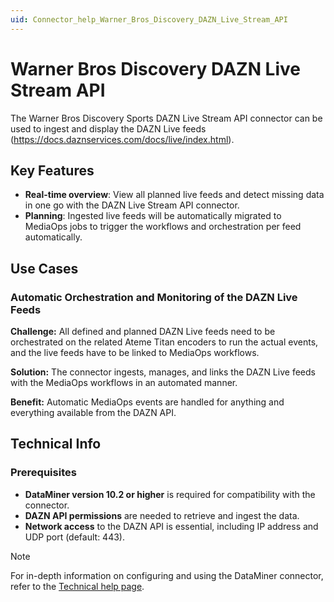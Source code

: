 ```yaml
---
uid: Connector_help_Warner_Bros_Discovery_DAZN_Live_Stream_API
---
```


# Warner Bros Discovery DAZN Live Stream API

The Warner Bros Discovery Sports DAZN Live Stream API connector can be used to ingest and display the DAZN Live feeds (<https://docs.daznservices.com/docs/live/index.html>).

## Key Features

- **Real-time overview**: View all planned live feeds and detect missing data in one go with the DAZN Live Stream API connector.
- **Planning**: Ingested live feeds will be automatically migrated to MediaOps jobs to trigger the workflows and orchestration per feed automatically.

## Use Cases

### Automatic Orchestration and Monitoring of the DAZN Live Feeds

**Challenge:** All defined and planned DAZN Live feeds need to be orchestrated on the related Ateme Titan encoders to run the actual events, and the live feeds have to be linked to MediaOps workflows.

**Solution:** The connector ingests, manages, and links the DAZN Live feeds with the MediaOps workflows in an automated manner.

**Benefit:** Automatic MediaOps events are handled for anything and everything available from the DAZN API.

## Technical Info

### Prerequisites

- **DataMiner version 10.2 or higher** is required for compatibility with the connector.
- **DAZN API permissions** are needed to retrieve and ingest the data.
- **Network access** to the DAZN API is essential, including IP address and UDP port (default: 443).

> [!NOTE]
> For in-depth information on configuring and using the DataMiner connector, refer to the [Technical help page](xref:Connector_help_Warner_Bros_Discovery_DAZN_Live_Stream_API_Technical).
